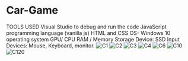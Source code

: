 # Car-Game
TOOLS USED
Visual Studio to debug and run the code
JavaScript programming language (vanilla js)
HTML and CSS
OS- Windows 10 operating system
GPU/ CPU
RAM / Memory
Storage Device: SSD
Input Devices: Mouse, Keyboard, monitor.
![C1](https://user-images.githubusercontent.com/91911272/229429632-8bf576d0-d648-4ed5-9f7f-d9ee9f20978b.PNG)
![C2](https://user-images.githubusercontent.com/91911272/229429637-f43345b3-00d4-4cb3-89d1-40a2a1cf3d8d.PNG)
![C3](https://user-images.githubusercontent.com/91911272/229429640-c63b8c9c-fd3a-4f25-a20c-2bffe375693c.PNG)
![C4](https://user-images.githubusercontent.com/91911272/229429647-41fff772-4d40-4807-98a1-4db5d8927bf3.PNG)
![C6](https://user-images.githubusercontent.com/91911272/229429657-d7b07d3c-63f5-48a4-9c41-8f385bdb7e1e.PNG)
![C10](https://user-images.githubusercontent.com/91911272/229429661-d8dd8dc7-17ea-4de8-926f-19b4b90c8504.PNG)
![C120](https://user-images.githubusercontent.com/91911272/229429662-60b7bf24-6a08-4637-9b67-bb1fb734d57c.PNG)
